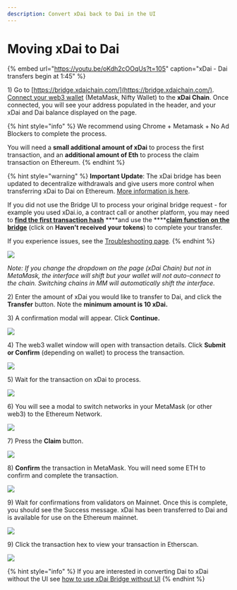 ```yaml
---
description: Convert xDai back to Dai in the UI
---
```


# Moving xDai to Dai

{% embed url="https://youtu.be/oKdh2cOOqUs?t=105" caption="xDai - Dai transfers begin at 1:45" %}

1\) Go to [https://bridge.xdaichain.com/](https://bridge.xdaichain.com/). [Connect your web3 wallet](../wallets/metamask/metamask-setup.md) \(MetaMask, Nifty Wallet\) to the **xDai Chain**. Once connected, you will see your address populated in the header, and your xDai and Dai balance displayed on the page.  

{% hint style="info" %}
We recommend using Chrome + Metamask + No Ad Blockers to complete the process.  
  
You will need a **small additional amount of xDai** to process the first transaction, and an **additional amount of Eth** to process the claim transaction on Ethereum.
{% endhint %}

{% hint style="warning" %}
**Important Update**: The xDai bridge has been updated to decentralize withdrawals and give users more control when transferring xDai to Dai on Ethereum. [More information is here](https://forum.poa.network/t/important-changes-in-a-user-interaction-with-the-xdai-bridge/3906).   
  
If you did not use the Bridge UI to process your original bridge request - for example you used xDai.io, a contract call or another platform, you may need to [**find the first transaction hash**](find-a-transaction-hash.md) ****and use the ****[**claim function on the bridge**](find-a-transaction-hash.md#claim-your-tokens) \(click on **Haven't received your tokens**\) to complete your transfer.

If you experience issues, see the [Troubleshooting page](troubleshooting.md).
{% endhint %}

![](../../.gitbook/assets/xbridge1.jpg)

_Note: If you change the dropdown on the page \(xDai Chain\) but not in MetaMask, the interface will shift but your wallet will not auto-connect to the chain. Switching chains in MM will automatically shift the interface._

2\) Enter the amount of xDai you would like to transfer to Dai, and click the **Transfer** button. Note the **minimum amount is 10 xDai.**

3\) A confirmation modal will appear. Click **Continue.**

![](../../.gitbook/assets/1new.jpg)

4\) The web3 wallet window will open with transaction details. Click **Submit or Confirm** \(depending on wallet\) to process the transaction.

![](../../.gitbook/assets/2new.jpg)

5\) Wait for the transaction on xDai to process. 

![](../../.gitbook/assets/3new.jpg)

6\) You will see a modal to switch networks in your MetaMask \(or other web3\) to the Ethereum Network.

![](../../.gitbook/assets/4new.jpg)

7\) Press the **Claim** button.

![](../../.gitbook/assets/5n32.jpg)

8\) **Confirm** the transaction in MetaMask. You will need some ETH to confirm and complete the transaction.

![](../../.gitbook/assets/6new.jpg)

9\) Wait for confirmations from validators on Mainnet. Once this is complete, you should see the Success message.  xDai has been transferred to Dai and is available for use on the Ethereum mainnet.

![](../../.gitbook/assets/7new.jpg)

9\) Click the transaction hex to view your transaction in Etherscan.

![](../../.gitbook/assets/8new.jpg)

{% hint style="info" %}
If you are interested in converting Dai to xDai without the UI see [how to use xDai Bridge without UI](https://docs.tokenbridge.net/xdai-bridge/how-to-use-xdai-bridge-without-ui) 
{% endhint %}

